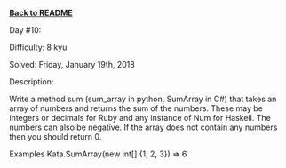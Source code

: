 ﻿<a href=https://github.com/hlais/Kata---a---Day><b>Back to README</b><a>

Day #10: 

Difficulty: 8 kyu

Solved: Friday, January 19th, 2018

Description:

Write a method sum (sum_array in python, SumArray in C#) that takes an array of numbers and returns the sum of the numbers. 
These may be integers or decimals for Ruby and any instance of Num for Haskell.
The numbers can also be negative. If the array does not contain any numbers then you should return 0.

Examples
Kata.SumArray(new int[] {1, 2, 3}) => 6

